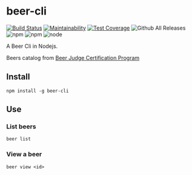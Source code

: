 # beer-cli

[![Build Status](https://travis-ci.org/mrprompt/beer.svg?branch=master)](https://travis-ci.org/mrprompt/beer)
[![Maintainability](https://api.codeclimate.com/v1/badges/18c01e0b07114f7cb11c/maintainability)](https://codeclimate.com/github/mrprompt/beer/maintainability)
[![Test Coverage](https://api.codeclimate.com/v1/badges/18c01e0b07114f7cb11c/test_coverage)](https://codeclimate.com/github/mrprompt/beer/test_coverage)
![Github All Releases](https://img.shields.io/github/downloads/atom/atom/total.svg)
![npm](https://img.shields.io/npm/dw/localeval.svg)
![npm](https://img.shields.io/npm/v/npm.svg)
![node](https://img.shields.io/node/v/passport.svg)

A Beer Cli in Nodejs.

Beers catalog from [Beer Judge Certification Program](https://www.bjcp.org/)

## Install

```console
npm install -g beer-cli
```

## Use

### List beers

```console
beer list
```

### View a beer

```console
beer view <id>
```

